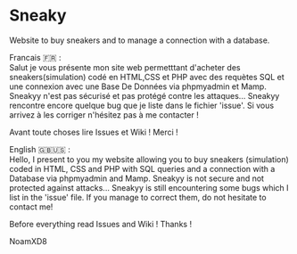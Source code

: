 # Sneaky
Website to buy sneakers and to manage a connection with a database.

Francais 🇫🇷 :<br>
Salut je vous présente mon site web permetttant d'acheter des sneakers(simulation) codé en HTML,CSS et PHP avec des requètes SQL et une connexion avec une Base De Données via phpmyadmin et Mamp.
Sneakyy n'est pas sécurisé et pas protégé contre les attaques...
Sneakyy rencontre encore quelque bug que je liste dans le fichier 'issue'. Si vous arrivez à les corriger n'hésitez pas à me contacter !

Avant toute choses lire Issues et Wiki ! Merci !

English 🇬🇧🇺🇸 :<br>
Hello, I present to you my website allowing you to buy sneakers (simulation) coded in HTML, CSS and PHP with SQL queries and a connection with a Database via phpmyadmin and Mamp.
Sneakyy is not secure and not protected against attacks...
Sneakyy is still encountering some bugs which I list in the 'issue' file. If you manage to correct them, do not hesitate to contact me!

Before everything read Issues and Wiki ! Thanks !


NoamXD8
